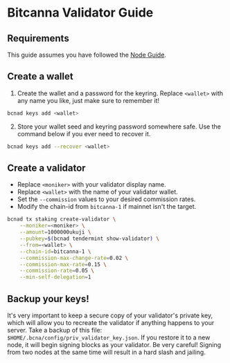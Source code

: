 # Bitcanna Validator Guide

## Requirements
This guide assumes you have followed the [Node Guide](/bitcanna/node-guide).

## Create a wallet
1. Create the wallet and a password for the keyring. Replace `<wallet>` with any name you like, just make sure to remember it!
```bash
bcnad keys add <wallet>
```
2. Store your wallet seed and keyring password somewhere safe. Use the command below if you ever need to recover it.
```bash
bcnad keys add --recover <wallet>
```


## Create a validator
- Replace `<moniker>` with your validator display name.
- Replace `<wallet>` with the name of your validator wallet.
- Set the `--commission` values to your desired commission rates.
- Modify the chain-id from `bitcanna-1` if mainnet isn't the target.

```bash
bcnad tx staking create-validator \
    --moniker=<moniker> \
    --amount=1000000ukuji \
    --pubkey=$(bcnad tendermint show-validator) \
    --from=<wallet> \
    --chain-id=bitcanna-1 \
    --commission-max-change-rate=0.02 \
    --commission-max-rate=0.15 \
    --commission-rate=0.05 \
    --min-self-delegation=1
```

## Backup your keys!
It's very important to keep a secure copy of your validator's private key, 
which will allow you to recreate the validator if anything happens to your server.
Take a backup of this file: `$HOME/.bcna/config/priv_validator_key.json`.
If you restore it to a new node, it will begin signing blocks as your validator.
Be very careful! Signing from two nodes at the same time will result in a hard slash 
and jailing.